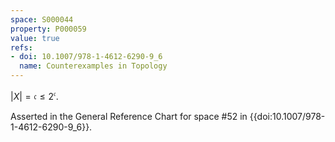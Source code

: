 ```yaml
---
space: S000044
property: P000059
value: true
refs:
- doi: 10.1007/978-1-4612-6290-9_6
  name: Counterexamples in Topology
---
```


$|X| = \mathfrak{c} \leq 2^{\mathfrak{c}}$.

Asserted in the General Reference Chart for space #52 in
{{doi:10.1007/978-1-4612-6290-9_6}}.
